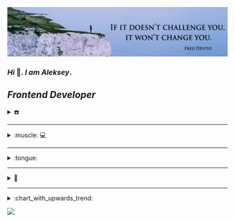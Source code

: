 ![Header](https://github.com/Lelik7777/lelik7777/blob/main/assets/1659084864603.jpeg)
### *Hi* 👋.  *I am Aleksey*.

## *Frontend  Developer*

<details>
  <summary>☎️</summary>

[![](https://github.com/Lelik7777/lelik7777/blob/main/assets/icons8-телеграмма-app-48.png)](https://t.me/Lelik_Jan) [![](https://github.com/Lelik7777/lelik7777/blob/main/assets/icons8-линкедин-48.png)](https://www.linkedin.com/in/aleksey-kvachkov-aa245a237/) [![](https://github.com/Lelik7777/lelik7777/blob/main/assets/icons8-discord-48.png)](https://discord.com/channels/@me)

</details>

---

<details>
<summary> :muscle: 💻 </summary>

![HTML5](https://img.shields.io/badge/html5-%23E34F26.svg?style=for-the-badge&logo=html5&logoColor=white)
![CSS3](https://img.shields.io/badge/css3-%231572B6.svg?style=for-the-badge&logo=css3&logoColor=white)
![SASS](https://img.shields.io/badge/SASS-hotpink.svg?style=for-the-badge&logo=SASS&logoColor=white)
<img src="https://img.shields.io/badge/BEM-green?style=for-the-badge&logo=bem&logoColor=black"/>
![JavaScript](https://img.shields.io/badge/-JavaScript-333?style=for-the-badge&logo=javascript)
![TypeScript](https://img.shields.io/badge/typescript-%23007ACC.svg?style=for-the-badge&logo=typescript&logoColor=white)
![Markdown](https://img.shields.io/badge/-Markdown-333?style=for-the-badge&logo=markdown)
<img src="https://img.shields.io/badge/React-black?style=for-the-badge&logo=react&logoColor=61DAFB">

🛠

![Figma](https://img.shields.io/badge/figma-%23F24E1E.svg?style=for-the-badge&logo=figma&logoColor=white)
![GitHub](https://img.shields.io/badge/github-%23121011.svg?style=for-the-badge&logo=github&logoColor=white)
![Git](https://img.shields.io/badge/git-%23F05033.svg?style=for-the-badge&logo=git&logoColor=white)
<img src="https://img.shields.io/badge/vs code-blue?style=for-the-badge&logo=visualstudiocode&logoColor=cyan "/>
<img src="https://img.shields.io/badge/web storm-black?style=for-the-badge&logo=webstorm&logoColor=orange "/>
![Webpack](https://img.shields.io/badge/webpack-333?style=for-the-badge&logo=webpack&logoColor=white)
![Eslint](https://user-images.githubusercontent.com/91879193/231826273-47ced88f-3531-44bf-8370-d2e782feecf4.svg)
<img src="https://img.shields.io/badge/Prettier-black?style=for-the-badge&logo=prettier&logoColor=#FFA500"/>
<img src="https://img.shields.io/badge/Stack overflow-E3F4F4?style=for-the-badge&logo=stackoverflow&logoColor=FFA41B"/>
<img src="https://img.shields.io/badge/Google-34a855?style=for-the-badge&logo=google&logoColor=4285F4"/>
<img src="https://img.shields.io/badge/MDN-1a1a1a?style=for-the-badge&logo=mdnwebdocs&logoColor=#000000"/>
<img src="https://img.shields.io/badge/Codewars-222327?style=for-the-badge&logo=codewars&logoColor=1361E">
<img src="https://img.shields.io/badge/Google chrome-fcc92c?style=for-the-badge&logo=googlechrome&logoColor=4285F4">
<img src="https://img.shields.io/badge/Laverna-66b953?style=for-the-badge&logo=codersrank&logoColor=white"/>

⌨

<img src="https://img.shields.io/badge/touch typing rus-orange?style=for-the-badge&logo=English&logoColor=orange "/>
<img src="https://img.shields.io/badge/touch typing eng-orange?style=for-the-badge&logo=English&logoColor=orange "/> 




 🎯💪

 
<br/>
<img src="https://img.shields.io/badge/time management-gold?style=for-the-badge&logo=English&logoColor=black"/>
<img src="https://img.shields.io/badge/task planning-gold?style=for-the-badge&logo=English&logoColor=black"/>
<img src="https://img.shields.io/badge/task decomposition-gold?style=for-the-badge&logo=English&logoColor=black "/> 

</details>

---

<details>
<summary> :tongue: </summary>

- **English A2 and moving towards B1** 
- **Russian Native**

</details>

---
<details>
 <summary>💼</summary>
  
<img src="https://user-images.githubusercontent.com/72075841/212335840-3e807600-6092-4e6a-867e-df7b2d6f34f7.gif" alt="user" width="200" /> 

| PROJECTS | PROJECTS |  PROJECTS |PROJECTS |
| ------- | -------- | -------- |-------- | 
| 1.[rsschool-cv](https://github.com/Lelik7777/rsschool-cv)[![](https://github.com/Lelik7777/lelik7777/blob/main/assets/lelik7777.github.io_rsschool-cv_.png)](https://lelik7777.github.io/rsschool-cv/) |2.[productly-rs](https://github.com/Lelik7777/productly)[![](https://github.com/Lelik7777/lelik7777/blob/main/assets/lelik7777.github.io_productly_.png)](https://lelik7777.github.io/productly/) |3.[cssBayan-rs](https://github.com/Lelik7777/cssBayan-rs)[![](https://github.com/Lelik7777/lelik7777/blob/main/assets/lelik7777.github.io_cssBayan-rs_.png)](https://lelik7777.github.io/cssBayan-rs/)  |4.[library-rs](https://github.com/Lelik7777/library-rs)[![](https://github.com/Lelik7777/lelik7777/blob/main/assets/library_small.png)](https://lelik7777.github.io/library-rs/) |
| 5[![](https://github.com/Lelik7777/lelik7777/blob/main/assets/lelik7777.github.io_momentum-rs_.png)](https://lelik7777.github.io/momentum-rs/) |6[![](https://github.com/Lelik7777/lelik7777/blob/main/assets/lelik7777.github.io_calculator_js_.png)](https://lelik7777.github.io/calculator_js/)|7[![](https://github.com/Lelik7777/lelik7777/blob/main/assets/freiii21.github.io_friday-project_.png)](https://freiii21.github.io/friday-project/#/login)|8[![](https://github.com/Lelik7777/lelik7777/blob/main/assets/social_network.PNG)](https://lelik7777.github.io/social_network_2021/#/) |
|9.[plants-rs](https://github.com/Lelik7777/plants-rs) [![](https://github.com/Lelik7777/lelik7777/blob/main/assets/lelik7777.github.io_plants-rs_.png)](https://lelik7777.github.io/plants-rs/) |10[CV](https://lelik7777.github.io/rsschool-cv/) |11[CV](https://lelik7777.github.io/rsschool-cv/) |12[CV](https://lelik7777.github.io/rsschool-cv) |
| 13.[shelter-rs](https://github.com/Lelik7777/shelter-rs)[![](https://github.com/Lelik7777/lelik7777/blob/main/assets/lelik7777.github.io_shelter-rs_shelter_index.html.png)](https://lelik7777.github.io/shelter-rs/) |14[CV](https://lelik7777.github.io/rsschool-cv) |15[CV](https://lelik7777.github.io/rsschool-cv/) |16[CV](https://lelik7777.github.io/rsschool-cv) |

[![codewars](https://github.com/Lelik7777/lelik7777/blob/main/assets/codewars_18_08.PNG)](https://www.codewars.com/users/rsschool_65c8eee4b7b0bd62)

</details>
  
----

<details>
  <summary>:chart_with_upwards_trend:</summary>
 <br/>
   <img align="left" alt="codeSTACKr's GitHub Stats" src="https://github-readme-stats.vercel.app/api/top-langs/?username=Lelik7777&langs_count=8&layout=compact" />
 
   <img align="left" alt="codeSTACKr's GitHub Stats" src="https://github-readme-stats.vercel.app/api?username=Lelik7777&show_icons=true" />
</details>


  ![](https://komarev.com/ghpvc/?username=Lelik7777&color=green)
